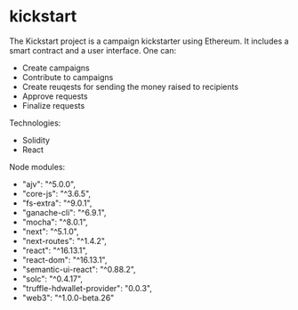 # kickstart
The Kickstart project is a campaign kickstarter using Ethereum.
It includes a smart contract and a user interface.
One can:
- Create campaigns
- Contribute to campaigns
- Create reuqests for sending the money raised to recipients
- Approve requests
- Finalize requests

Technologies:
- Solidity
- React

Node modules:
- "ajv": "^5.0.0",
- "core-js": "^3.6.5",
- "fs-extra": "^9.0.1",
- "ganache-cli": "^6.9.1",
- "mocha": "^8.0.1",
- "next": "^5.1.0",
- "next-routes": "^1.4.2",
- "react": "^16.13.1",
- "react-dom": "^16.13.1",
- "semantic-ui-react": "^0.88.2",
- "solc": "^0.4.17",
- "truffle-hdwallet-provider": "0.0.3",
- "web3": "^1.0.0-beta.26"
